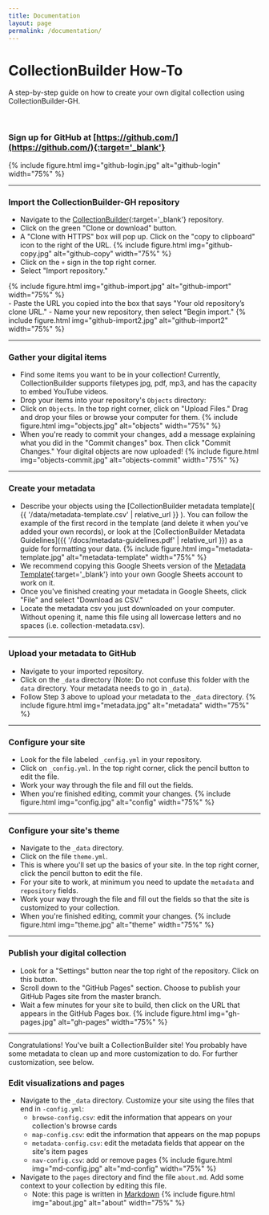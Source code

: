 ```yaml
---
title: Documentation
layout: page
permalink: /documentation/
---
```


# CollectionBuilder How-To

A step-by-step guide on how to create your own digital collection using CollectionBuilder-GH.

<br>

### Sign up for GitHub at [https://github.com/](https://github.com/){:target='_blank'}

{% include figure.html img="github-login.jpg" alt="github-login" width="75%" %}

---

### Import the CollectionBuilder-GH repository
- Navigate to the [CollectionBuilder](https://github.com/CollectionBuilder/collectionbuilder-gh){:target='_blank'} repository.
- Click on the green "Clone or download" button.
- A "Clone with HTTPS" box will pop up. Click on the "copy to clipboard" icon to the right of the URL.
{% include figure.html img="github-copy.jpg" alt="github-copy" width="75%" %}
- Click on the `+` sign in the top right corner.
- Select "Import repository."
<div class="text-center">{% include figure.html img="github-import.jpg" alt="github-import" width="75%" %}</div>
- Paste the URL you copied into the box that says "Your old repository’s clone URL."
- Name your new repository, then select "Begin import."
{% include figure.html img="github-import2.jpg" alt="github-import2" width="75%" %}

---

### Gather your digital items
- Find some items you want to be in your collection! Currently, CollectionBuilder supports filetypes jpg, pdf, mp3, and has the capacity to embed YouTube videos.
- Drop your items into your repository's `Objects` directory:
- Click on `Objects`. In the top right corner, click on "Upload Files." Drag and drop your files or browse your computer for them. 
{% include figure.html img="objects.jpg" alt="objects" width="75%" %}
- When you're ready to commit your changes, add a message explaining what you did in the "Commit changes" box. Then click "Commit Changes." Your digital objects are now uploaded!
{% include figure.html img="objects-commit.jpg" alt="objects-commit" width="75%" %}

---

### Create your metadata
- Describe your objects using the [CollectionBuilder metadata template]( {{ '/data/metadata-template.csv' | relative_url }} ). You can follow the example of the first record in the template (and delete it when you've added your own records), or look at the [CollectionBuilder Metadata Guidelines]({{ '/docs/metadata-guidelines.pdf' | relative_url }}) as a guide for formatting your data.
{% include figure.html img="metadata-template.jpg" alt="metadata-template" width="75%" %}
- We recommend copying this Google Sheets version of the [Metadata Template](https://docs.google.com/spreadsheets/d/1Uv9ytll0hysMOH1j-VL1lZx6PWvc1zf3L35sK_4IuzI/edit#gid=0){:target='_blank'} into your own Google Sheets account to work on it.
- Once you've finished creating your metadata in Google Sheets, click "File" and select "Download as CSV."
- Locate the metadata csv you just downloaded on your computer. Without opening it, name this file using all lowercase letters and no spaces (i.e. collection-metadata.csv). 

---

### Upload your metadata to GitHub
- Navigate to your imported repository.
- Click on the `_data` directory (Note: Do not confuse this folder with the `data` directory. Your metadata needs to go in `_data`).
- Follow Step 3 above to upload your metadata to the `_data` directory.
{% include figure.html img="metadata.jpg" alt="metadata" width="75%" %}

---

### Configure your site
- Look for the file labeled `_config.yml` in your repository.
- Click on `_config.yml`. In the top right corner, click the pencil button to edit the file.
- Work your way through the file and fill out the fields.
- When you're finished editing, commit your changes.
{% include figure.html img="config.jpg" alt="config" width="75%" %}

---

### Configure your site's theme
- Navigate to the `_data` directory.
- Click on the file `theme.yml`.
- This is where you'll set up the basics of your site. In the top right corner, click the pencil button to edit the file.
- For your site to work, at minimum you need to update the `metadata` and `repository` fields.
- Work your way through the file and fill out the fields so that the site is customized to your collection.
- When you're finished editing, commit your changes.
{% include figure.html img="theme.jpg" alt="theme" width="75%" %}

---

### Publish your digital collection
- Look for a "Settings" button near the top right of the repository. Click on this button.
- Scroll down to the "GitHub Pages" section. Choose to publish your GitHub Pages site from the master branch.
- Wait a few minutes for your site to build, then click on the URL that appears in the GitHub Pages box.
{% include figure.html img="gh-pages.jpg" alt="gh-pages" width="75%" %}

---

Congratulations! You've built a CollectionBuilder site! You probably have some metadata to clean up and more customization to do. For further customization, see below.

### Edit visualizations and pages
- Navigate to the `_data` directory. Customize your site using the files that end in `-config.yml`:
    - `browse-config.csv`: edit the information that appears on your collection's browse cards
    - `map-config.csv`: edit the information that appears on the map popups
    - `metadata-config.csv`: edit the metadata fields that appear on the site's item pages
    - `nav-config.csv`: add or remove pages
{% include figure.html img="md-config.jpg" alt="md-config" width="75%" %}
- Navigate to the `pages` directory and find the file `about.md`. Add some context to your collection by editing this file.
    - Note: this page is written in [Markdown](https://guides.github.com/features/mastering-markdown/)
{% include figure.html img="about.jpg" alt="about" width="75%" %}